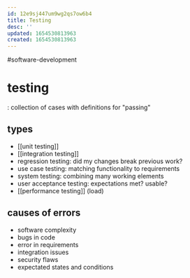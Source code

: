 ```yaml
---
id: 12e9sj447um9wg2qs7ow6b4
title: Testing
desc: ''
updated: 1654530813963
created: 1654530813963
---
```

#software-development 
# testing

: collection of cases with definitions for "passing"
## types
- [[unit testing]]
- [[integration testing]]
- regression testing: did my changes break previous work?
- use case testing: matching functionality to requirements
- system testing: combining many working elements
- user acceptance testing: expectations met? usable?
- [[performance testing]] (load)
## causes of errors
- software complexity
- bugs in code
- error in requirements
- integration issues
- security flaws
- expectated states and conditions

